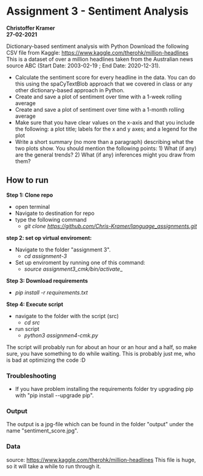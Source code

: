 # Assignment 3 - Sentiment Analysis
**Christoffer Kramer**  
**27-02-2021**  

Dictionary-based sentiment analysis with Python
Download the following CSV file from Kaggle:
https://www.kaggle.com/therohk/million-headlines
This is a dataset of over a million headlines taken from the Australian news source ABC (Start Date: 2003-02-19 ; End Date: 2020-12-31).
- Calculate the sentiment score for every headline in the data. You can do this using the spaCyTextBlob approach that we covered in class or any other dictionary-based approach in Python.
- Create and save a plot of sentiment over time with a 1-week rolling average
- Create and save a plot of sentiment over time with a 1-month rolling average
- Make sure that you have clear values on the x-axis and that you include the following: a plot title; labels for the x and y axes; and a legend for the plot
- Write a short summary (no more than a paragraph) describing what the two plots show. You should mention the following points: 1) What (if any) are the general trends? 2) What (if any) inferences might you draw from them?

## How to run

**Step 1: Clone repo**
- open terminal
- Navigate to destination for repo
- type the following command
    - _git clone https://github.com/Chris-Kramer/language_assignments.git_

**step 2: set op virtual enviroment:**
- Navigate to the folder "assignment 3".
    - _cd assignment-3_  
- Set up enviroment by running one of this command:
    - _source assignment3_cmk/bin/activate__  
        
**Step 3: Download requirements**
- _pip install -r requirements.txt_
        
**Step 4: Execute script**
- navigate to the folder with the script (src)
    - _cd src_
- run script
    - _python3 assignmen4-cmk.py_    
    
The script will probably run for about an hour or an hour and a half, so make sure, you have something to do while waiting. This is probably just me, who is bad at optimizing the code :D

### Troubleshooting
- If you have problem installing the requirements folder try upgrading pip with "pip install --upgrade pip".

### Output
The output is a jpg-file which can be found in the folder "output" under the name "sentiment_score.jpg".

### Data
source: https://www.kaggle.com/therohk/million-headlines
This file is huge, so it will take a while to run through it.